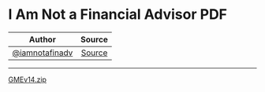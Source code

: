 # I Am Not a Financial Advisor PDF

| Author       | Source       | 
| :-------------: |:-------------:|
|  [@iamnotafinadv](https://www.twitter.com/iamnotafinadv) | [Source](https://iamnotafinancialadvisor.com/) | 

---

[GMEv14.zip](https://github.com/verymeticulous/wikAPEdia/files/6764891/GMEv14.zip)
